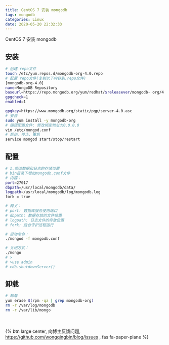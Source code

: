 ```yaml
---
title: CentOS 7 安装 mongodb
tags: mongodb
categories: Linux
date: 2020-05-20 22:32:33
---
```

CentOS 7 安装 mongodb
<!-- more -->

## 安装

```bash
# 创建 repo文件
touch /etc/yum.repos.d/mongodb-org-4.0.repo
# 配置 repo文件(复制以下内容到.repo文件)
[mongodb-org-4.0]
name=MongoDB Repository
baseurl=https://repo.mongodb.org/yum/redhat/$releasever/mongodb- org/4.0/x86_64/
gpgcheck=1
enabled=1

gpgkey=https://www.mongodb.org/static/pgp/server-4.0.asc
# 安装
sudo yum install -y mongodb-org
# 编辑配置文件: 修改绑定地址为0.0.0.0
vim /etc/mongod.conf
# 启动、停止、重启
service mongod start/stop/restart
```

## 配置

```bash
# 1.修改数据和日志的存储位置
# bin目录下增加mongodb.conf文件
# 内容：
port=27017
dbpath=/usr/local/mongodb/data/
logpath=/usr/local/mongodb/log/mongodb.log
fork = true

# 释义：
# port: 数据库服务使用端口
# dbpath: 数据存放的文件位置
# logpath: 日志文件的存放位置
# fork: 后台守护进程运行

# 启动命令：
./mongod -f mongodb.conf

# 关闭方式：
./mongo
# >
# >use admin
# >db.shutdownServer()
```

## 卸载

```bash
# 卸载
yum erase $(rpm -qa | grep mongodb-org)
rm -r /var/log/mongodb
rm -r /var/lib/mongo
```

<br><br>{% btn large center, 向博主反馈问题, <https://github.com/wongqingbin/blog/issues> , fas fa-paper-plane %}

